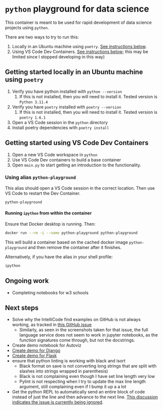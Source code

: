 <!-- markdownlint-disable MD029 -->

# `python` playground for data science

This container is meant to be used for rapid development of data science projects using `python`.

There are two ways to try to run this:

1. Locally in an Ubuntu machine using `poetry`. [See instructions below](#getting-started-locally-in-an-ubuntu-machine-using-poetry).
2. Using VS Code Dev Containers. [See instructions below](#getting-started-using-vs-code-dev-containers); this may be limited since I stopped developing in this way)

## Getting started locally in an Ubuntu machine using `poetry`

1. Verify you have python installed with `python --version`
   1. If this is not installed, then you will need to install it. Tested version is `Python 3.11.4`
2. Verify you have `poetry` installed with `poetry --version`
   1. If this is not installed, then you will need to install it. Tested version is `poetry 1.6.1`
3. Open a VS Code session in the `python` directory
4. Install poetry dependencies with `poetry install`

## Getting started using VS Code Dev Containers

1. Open a new VS Code workspace in `python`
2. Use VS Code Dev containers to build a base container
3. Open `main.py` to start getting an introduction to the functionality.

### Using alias `python-playground`

This alias should open a VS Code session in the correct location. Then use VS Code to restart the Dev Container.

```sh
python-playground
```

#### Running `ipython` from within the container

Ensure that Docker desktop is running. Then:

```sh
docker run --rm -i --name python-playground python-playground
```

This will build a container based on the cached docker image `python-playground` and then remove the container after it finishes.

Alternatively, if you have the alias in your shell profile:

```sh
ipython
```

## Ongoing work

- Completing notebooks for w3 schools

## Next steps

- Solve why the IntelliCode find examples on GitHub is not always working, as tracked in [this GitHub issue](https://github.com/MicrosoftDocs/intellicode/issues/466)
  - Similarly, as seen in the screenshots taken for that issue, the full language service does not seem to work in jupyter notebooks, as the function signatures come through, but not the docstrings.
- Create demo notebook for Autoviz
- [Create demo for Django](https://code.visualstudio.com/docs/python/tutorial-django)
- [Create demo for Flask](https://code.visualstudio.com/docs/python/tutorial-flask)
- ensure that python linting is working with black and isort
  - Black format on save is not converting long strings that are split with slashes into strings wrapped in parenthesis)
  - Black is not complaining even though I have set line length very low
  - Pylint is not respecting when I try to update the max line length argument, still complaining even if I bump it up a a lot
- Get the python REPL to automatically send an entire block of code instead of just the line and then advance to the next line. [This discussion indicates the issue is currently being ignored](https://github.com/microsoft/vscode-python/issues/18105).

